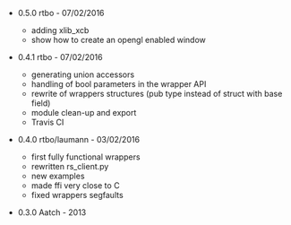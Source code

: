  * 0.5.0
 rtbo - 07/02/2016
    - adding xlib_xcb
    - show how to create an opengl enabled window

 * 0.4.1
 rtbo - 07/02/2016
    - generating union accessors
    - handling of bool parameters in the wrapper API
    - rewrite of wrappers structures (pub type instead of struct with base field)
    - module clean-up and export
    - Travis CI

 * 0.4.0
 rtbo/laumann - 03/02/2016
    - first fully functional wrappers
    - rewritten rs_client.py
    - new examples
    - made ffi very close to C
    - fixed wrappers segfaults

 * 0.3.0
 Aatch - 2013
